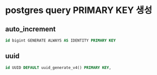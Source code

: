 # postgres query PRIMARY KEY 생성

## auto_increment

```sql
id bigint GENERATE ALWAYS AS IDENTITY PRIMARY KEY
```

## uuid

```sql
id UUID DEFAULT uuid_generate_v4() PRIMARY KEY,
```
